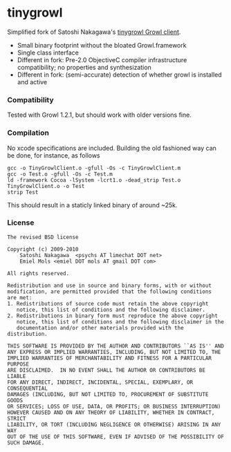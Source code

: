 tinygrowl
=========

Simplified fork of Satoshi Nakagawa's [tinygrowl Growl client](https://github.com/psychs/tinygrowl).

* Small binary footprint without the bloated Growl.framework
* Single class interface
* Different in fork: Pre-2.0 ObjectiveC compiler infrastructure compatibility; no properties and synthesization
* Different in fork: (semi-accurate) detection of whether growl is installed and active

### Compatibility ###
Tested with Growl 1.2.1, but should work with older versions fine.

### Compilation ###
No xcode specifications are included. Building the old fashioned way can be done, for instance, as follows

	gcc -o TinyGrowlClient.o -gfull -Os -c TinyGrowlClient.m
	gcc -o Test.o -gfull -Os -c Test.m
	ld -framework Cocoa -lSystem -lcrt1.o -dead_strip Test.o TinyGrowlClient.o -o Test
	strip Test

This should result in a staticly linked binary of around ~25k.

### License ###

	The revised BSD license

	Copyright (c) 2009-2010
		Satoshi Nakagawa  <psychs AT limechat DOT net>
		Emiel Mols <emiel DOT mols AT gmail DOT com>

	All rights reserved.

	Redistribution and use in source and binary forms, with or without
	modification, are permitted provided that the following conditions
	are met:
	1. Redistributions of source code must retain the above copyright
	   notice, this list of conditions and the following disclaimer.
	2. Redistributions in binary form must reproduce the above copyright
	   notice, this list of conditions and the following disclaimer in the
	   documentation and/or other materials provided with the distribution.

	THIS SOFTWARE IS PROVIDED BY THE AUTHOR AND CONTRIBUTORS ``AS IS'' AND
	ANY EXPRESS OR IMPLIED WARRANTIES, INCLUDING, BUT NOT LIMITED TO, THE
	IMPLIED WARRANTIES OF MERCHANTABILITY AND FITNESS FOR A PARTICULAR PURPOSE
	ARE DISCLAIMED.  IN NO EVENT SHALL THE AUTHOR OR CONTRIBUTORS BE LIABLE
	FOR ANY DIRECT, INDIRECT, INCIDENTAL, SPECIAL, EXEMPLARY, OR CONSEQUENTIAL
	DAMAGES (INCLUDING, BUT NOT LIMITED TO, PROCUREMENT OF SUBSTITUTE GOODS
	OR SERVICES; LOSS OF USE, DATA, OR PROFITS; OR BUSINESS INTERRUPTION)
	HOWEVER CAUSED AND ON ANY THEORY OF LIABILITY, WHETHER IN CONTRACT, STRICT
	LIABILITY, OR TORT (INCLUDING NEGLIGENCE OR OTHERWISE) ARISING IN ANY WAY
	OUT OF THE USE OF THIS SOFTWARE, EVEN IF ADVISED OF THE POSSIBILITY OF
	SUCH DAMAGE.

